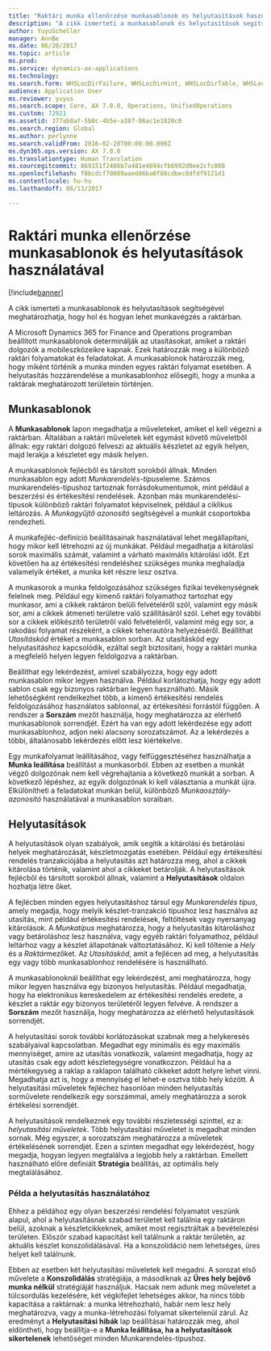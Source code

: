 ```yaml
---
title: "Raktári munka ellenőrzése munkasablonok és helyutasítások használatával"
description: "A cikk ismerteti a munkasablonok és helyutasítások segítségével meghatározhatja, hogy hol és hogyan lehet munkavégzés a raktárban."
author: YuyuScheller
manager: AnnBe
ms.date: 06/20/2017
ms.topic: article
ms.prod: 
ms.service: dynamics-ax-applications
ms.technology: 
ms.search.form: WHSLocDirFailure, WHSLocDirHint, WHSLocDirTable, WHSLocDirTableUOM, WHSRFMenuItem, WHSWork, WHSWorkClass, WHSWorkPool, WHSWorkTemplateTable
audience: Application User
ms.reviewer: yuyus
ms.search.scope: Core, AX 7.0.0, Operations, UnifiedOperations
ms.custom: 72921
ms.assetid: 377ab8af-5b0c-4b5e-a387-06ac1e1820c0
ms.search.region: Global
ms.author: perlynne
ms.search.validFrom: 2016-02-28T00:00:00.000Z
ms.dyn365.ops.version: AX 7.0.0
ms.translationtype: Human Translation
ms.sourcegitcommit: 869151f2486b7a481e4694cfb6992d0ee2cfc008
ms.openlocfilehash: f8bcdcf70089aaed06ba0f88cdbec8dfdf9121d1
ms.contentlocale: hu-hu
ms.lasthandoff: 06/13/2017

---
```


# <a name="control-warehouse-work-by-using-work-templates-and-location-directives"></a>Raktári munka ellenőrzése munkasablonok és helyutasítások használatával

[!include[banner](../includes/banner.md)]


A cikk ismerteti a munkasablonok és helyutasítások segítségével meghatározhatja, hogy hol és hogyan lehet munkavégzés a raktárban.

A Microsoft Dynamics 365 for Finance and Operations programban beállított munkasablonok determinálják az utasításokat, amiket a raktári dolgozók a mobileszközeikre kapnak. Ezek határozzák meg a különböző raktári folyamatokat és feladatokat. A munkasablonok határozzák meg, hogy miként történik a munka minden egyes raktári folyamat esetében. A helyutasítás hozzárendelése a munkasablonhoz elősegíti, hogy a munka a raktárak meghatározott területein történjen.

## <a name="work-templates"></a>Munkasablonok
A **Munkasablonok** lapon megadhatja a műveleteket, amiket el kell végezni a raktárban. Általában a raktári műveletek két egymást követő műveletből állnak: egy raktári dolgozó felveszi az aktuális készletet az egyik helyen, majd lerakja a készletet egy másik helyen. 

A munkasablonok fejlécből és társított sorokból állnak. Minden munkasablon egy adott *Munkarendelés-típus*eleme. Számos munkarendelés-típushoz tartoznak forrásdokumentumok, mint például a beszerzési és értékesítési rendelések. Azonban más munkarendelési-típusok különböző raktári folyamatot képviselnek, például a ciklikus leltározás. A *Munkagyűjtő azonosító* segítségével a munkát csoportokba rendezheti. 

A munkafejléc-definíció beállításainak használatával lehet megállapítani, hogy mikor kell létrehozni az új munkákat. Például megadhatja a kitárolási sorok maximális számát, valamint a várható maximális kitárolási időt. Ezt követően ha az értékesítési rendeléshez szükséges munka meghaladja valamelyik értéket, a munka két részre lesz osztva. 

A munkasorok a munka feldolgozásához szükséges fizikai tevékenységnek felelnek meg. Például egy kimenő raktári folyamathoz tartozhat egy munkasor, ami a cikkek raktáron belüli felvételéről szól, valamint egy másik sor, ami a cikkek átmeneti területre való szállításáról szól. Lehet egy további sor a cikkek előkészítő területről való felvételéről, valamint még egy sor, a rakodási folyamat részeként, a cikkek teherautóra helyezéséről. Beállíthat *Utasításkód* értéket a munkasablon sorban. Az utasításkód egy helyutasításhoz kapcsolódik, ezáltal segít biztosítani, hogy a raktári munka a megfelelő helyen legyen feldolgozva a raktárban. 

Beállíthat egy lekérdezést, amivel szabályozza, hogy egy adott munkasablon mikor legyen használva. Például korlátozhatja, hogy egy adott sablon csak egy bizonyos raktárban legyen használható. Másik lehetőségként rendelkezhet több, a kimenő értékesítési rendelés feldolgozásához használatos sablonnal, az értékesítési forrástól függően. A rendszer a **Sorszám** mezőt használja, hogy meghatározza az elérhető munkasablonok sorrendjét. Ezért ha van egy adott lekérdezése egy adott munkasablonhoz, adjon neki alacsony sorozatszámot. Az a lekérdezés a többi, általánosabb lekérdezés előtt lesz kiértékelve. 

Egy munkafolyamat leállításához, vagy felfüggesztéséhez használhatja a **Munka leállítása** beállítást a munkasorból. Ebben az esetben a munkát végző dolgozónak nem kell végrehajtania a következő munkát a sorban. A következő lépéshez, az egyik dolgozónak ki kell választania a munkát újra. Elkülönítheti a feladatokat munkán belül, különböző *Munkaosztály-azonosító* használatával a munkasablon soraiban.

## <a name="location-directives"></a>Helyutasítások
A helyutasítások olyan szabályok, amik segítik a kitárolási és betárolási helyek meghatározását, készletmozgatás esetében. Például egy értékesítési rendelés tranzakciójába a helyutasítás azt határozza meg, ahol a cikkek kitárolása történik, valamint ahol a cikkeket betárolják. A helyutasítások fejlécből és társított sorokból állnak, valamint a **Helyutasítások** oldalon hozhatja létre őket. 

A fejlécben minden egyes helyutasításhoz társul egy *Munkarendelés típus*, amely megadja, hogy melyik készlet-tranzakció típushoz lesz használva az utasítás, mint például értékesítési rendelések, feltöltések vagy nyersanyag kitárolások. A *Munkatípus* meghatározza, hogy a helyutasítás kitároláshoz vagy betároláshoz lesz használva, vagy egyéb raktári folyamathoz, például leltárhoz vagy a készlet állapotának változtatásához. Ki kell töltenie a *Hely* és a *Raktár*mezőket. Az *Utasításkód*, amit a fejlécen ad meg, a helyutasítás egy vagy több munkasablonhoz rendelésére is használható. 

A munkasablonoknál beállíthat egy lekérdezést, ami meghatározza, hogy mikor legyen használva egy bizonyos helyutasítás. Például megadhatja, hogy ha elektronikus kereskedelem az értékesítési rendelés eredete, a készlet a raktár egy bizonyos területéről legyen felvéve. A rendszer a **Sorszám** mezőt használja, hogy meghatározza az elérhető helyutasítások sorrendjét. 

A helyutasítási sorok további korlátozásokat szabnak meg a helykeresés szabályaival kapcsolatban. Megadhat egy minimális és egy maximális mennyiséget, amire az utasítás vonatkozik, valamint megadhatja, hogy az utasítás csak egy adott készletegységre vonatkozzon. Például ha a mértékegység a raklap a raklapon található cikkeket adott helyre lehet vinni. Megadhatja azt is, hogy a mennyiség el lehet-e osztva több hely között. A helyutasítási műveletek fejléchez hasonlóan minden helyutasítás sorművelete rendelkezik egy sorszámmal, amely meghatározza a sorok értékelési sorrendjét. 

A helyutasítások rendelkeznek egy további részletességi szinttel, ez a: *helyutasítási műveletek*. Több helyutasítási műveletet is megadhat minden sornak. Még egyszer, a sorozatszám meghatározza a műveletek értékelésének sorrendjét. Ezen a szinten megadhat egy lekérdezést, hogy megadja, hogyan legyen megtalálva a legjobb hely a raktárban. Emellett használható előre definiált **Stratégia** beállítás, az optimális hely megtalálásához.

### <a name="example-of-the-use-of-location-directives"></a>Példa a helyutasítás használatához

Ehhez a példához egy olyan beszerzési rendelési folyamatot veszünk alapul, ahol a helyutasításnak szabad területet kell találnia egy raktáron belül, azoknak a készletcikkeknek, amiket most regisztráltak a bevételezési területen. Először szabad kapacitást kell találnunk a raktár területén, az aktuális készlet konszolidálásával. Ha a konszolidáció nem lehetséges, üres helyet kell találnunk. 

Ebben az esetben két helyutasítási műveletek kell megadni. A sorozat első művelete a **Konszolidálás** stratégiája, a másodiknak az **Üres hely bejövő munka nélkül** stratégiáját használjuk. Hacsak nem adunk meg műveletet a túlcsordulás kezelésére, két végkifejlet lehetséges akkor, ha nincs több kapacitása a raktárnak: a munka létrehozható, habár nem lesz hely meghatározva, vagy a munka-létrehozási folyamat sikertelenül zárul. Az eredményt a **Helyutasítási hibák** lap beállításai határozzák meg, ahol eldöntheti, hogy beállítja-e a **Munka leállítása, ha a helyutasítások sikertelenek** lehetőséget minden Munkarendelés-típushoz.




